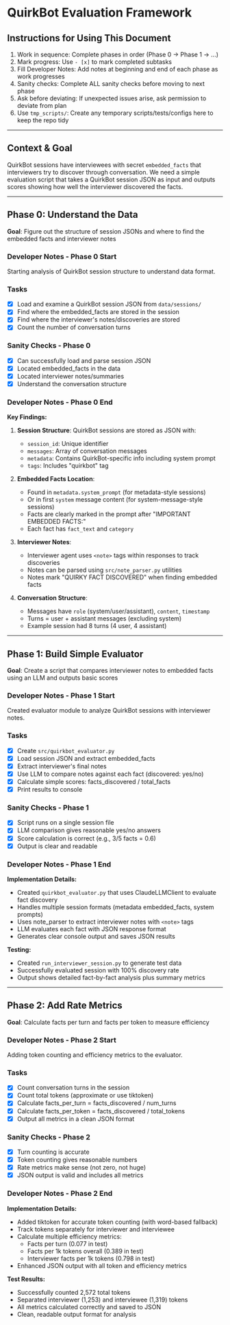 # QuirkBot Evaluation Framework

## Instructions for Using This Document

1. Work in sequence: Complete phases in order (Phase 0 → Phase 1 → ...)
2. Mark progress: Use `- [x]` to mark completed subtasks
3. Fill Developer Notes: Add notes at beginning and end of each phase as work progresses
4. Sanity checks: Complete ALL sanity checks before moving to next phase
5. Ask before deviating: If unexpected issues arise, ask permission to deviate from plan
6. Use `tmp_scripts/`: Create any temporary scripts/tests/configs here to keep the repo tidy

---

## Context & Goal

QuirkBot sessions have interviewees with secret `embedded_facts` that interviewers try to discover through conversation. We need a simple evaluation script that takes a QuirkBot session JSON as input and outputs scores showing how well the interviewer discovered the facts.

---

## Phase 0: Understand the Data

**Goal**: Figure out the structure of session JSONs and where to find the embedded facts and interviewer notes

### Developer Notes - Phase 0 Start

Starting analysis of QuirkBot session structure to understand data format.

### Tasks

- [x] Load and examine a QuirkBot session JSON from `data/sessions/`
- [x] Find where the embedded_facts are stored in the session
- [x] Find where the interviewer's notes/discoveries are stored
- [x] Count the number of conversation turns

### Sanity Checks - Phase 0

- [x] Can successfully load and parse session JSON
- [x] Located embedded_facts in the data
- [x] Located interviewer notes/summaries
- [x] Understand the conversation structure

### Developer Notes - Phase 0 End

**Key Findings:**

1. **Session Structure**: QuirkBot sessions are stored as JSON with:
   - `session_id`: Unique identifier
   - `messages`: Array of conversation messages
   - `metadata`: Contains QuirkBot-specific info including system prompt
   - `tags`: Includes "quirkbot" tag

2. **Embedded Facts Location**:
   - Found in `metadata.system_prompt` (for metadata-style sessions)
   - Or in first `system` message content (for system-message-style sessions)
   - Facts are clearly marked in the prompt after "IMPORTANT EMBEDDED FACTS:"
   - Each fact has `fact_text` and `category`

3. **Interviewer Notes**:
   - Interviewer agent uses `<note>` tags within responses to track discoveries
   - Notes can be parsed using `src/note_parser.py` utilities
   - Notes mark "QUIRKY FACT DISCOVERED" when finding embedded facts

4. **Conversation Structure**:
   - Messages have `role` (system/user/assistant), `content`, `timestamp`
   - Turns = user + assistant messages (excluding system)
   - Example session had 8 turns (4 user, 4 assistant)

---

## Phase 1: Build Simple Evaluator

**Goal**: Create a script that compares interviewer notes to embedded facts using an LLM and outputs basic scores

### Developer Notes - Phase 1 Start

Created evaluator module to analyze QuirkBot sessions with interviewer notes.

### Tasks

- [x] Create `src/quirkbot_evaluator.py`
- [x] Load session JSON and extract embedded_facts
- [x] Extract interviewer's final notes
- [x] Use LLM to compare notes against each fact (discovered: yes/no)
- [x] Calculate simple scores: facts_discovered / total_facts
- [x] Print results to console

### Sanity Checks - Phase 1

- [x] Script runs on a single session file
- [x] LLM comparison gives reasonable yes/no answers
- [x] Score calculation is correct (e.g., 3/5 facts = 0.6)
- [x] Output is clear and readable

### Developer Notes - Phase 1 End

**Implementation Details:**
- Created `quirkbot_evaluator.py` that uses ClaudeLLMClient to evaluate fact discovery
- Handles multiple session formats (metadata embedded_facts, system prompts)
- Uses note_parser to extract interviewer notes with `<note>` tags
- LLM evaluates each fact with JSON response format
- Generates clear console output and saves JSON results

**Testing:**
- Created `run_interviewer_session.py` to generate test data
- Successfully evaluated session with 100% discovery rate
- Output shows detailed fact-by-fact analysis plus summary metrics

---

## Phase 2: Add Rate Metrics

**Goal**: Calculate facts per turn and facts per token to measure efficiency

### Developer Notes - Phase 2 Start

Adding token counting and efficiency metrics to the evaluator.

### Tasks

- [x] Count conversation turns in the session
- [x] Count total tokens (approximate or use tiktoken)
- [x] Calculate facts_per_turn = facts_discovered / num_turns
- [x] Calculate facts_per_token = facts_discovered / total_tokens
- [x] Output all metrics in a clean JSON format

### Sanity Checks - Phase 2

- [x] Turn counting is accurate
- [x] Token counting gives reasonable numbers
- [x] Rate metrics make sense (not zero, not huge)
- [x] JSON output is valid and includes all metrics

### Developer Notes - Phase 2 End

**Implementation Details:**
- Added tiktoken for accurate token counting (with word-based fallback)
- Track tokens separately for interviewer and interviewee
- Calculate multiple efficiency metrics:
  - Facts per turn (0.077 in test)
  - Facts per 1k tokens overall (0.389 in test)
  - Interviewer facts per 1k tokens (0.798 in test)
- Enhanced JSON output with all token and efficiency metrics

**Test Results:**
- Successfully counted 2,572 total tokens
- Separated interviewer (1,253) and interviewee (1,319) tokens
- All metrics calculated correctly and saved to JSON
- Clean, readable output format for analysis